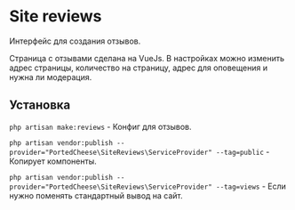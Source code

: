 # Site reviews

Интерфейс для создания отзывов.

Страница с отзывами сделана на VueJs. В настройках можно изменить адрес страницы, количество на страницу, адрес для оповещения и нужна ли модерация.

## Установка

`php artisan make:reviews` - Конфиг для отзывов.

`php artisan vendor:publish --provider="PortedCheese\SiteReviews\ServiceProvider" --tag=public` - Копирует компоненты.

`php artisan vendor:publish --provider="PortedCheese\SiteReviews\ServiceProvider" --tag=views` - Если нужно поменять стандартный вывод на сайт.